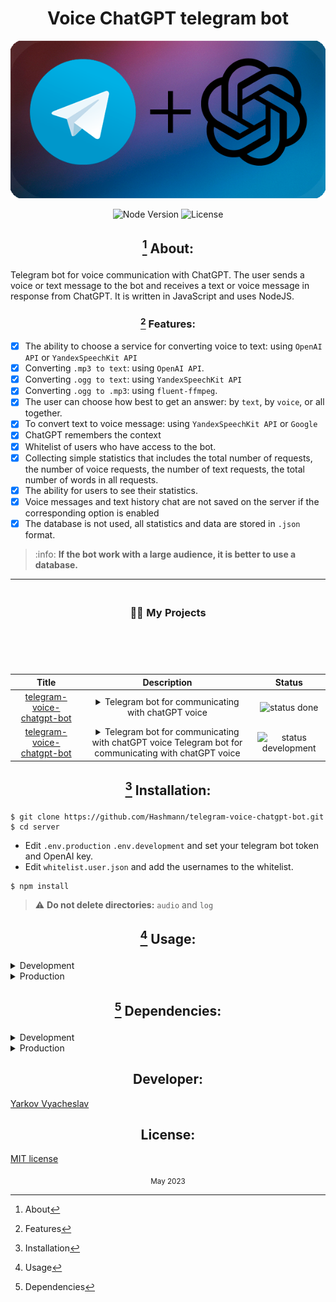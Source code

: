 <h1 align="center">Voice ChatGPT telegram bot</h1>

<p align="center">
  <img src="logo.png"  alt="Express">
</p>

<p align="center">
   <img src="https://img.shields.io/badge/NodeJS-18.13-green" alt="Node Version">
   <img src="https://img.shields.io/badge/license-MIT-green" alt="License">
</p>

<div align="center"><h2>

[^1] About:
</h2></div>

Telegram bot for voice communication with ChatGPT. The user sends a voice or text message to the bot and receives a text or voice message in response from ChatGPT. It is written in JavaScript and uses NodeJS.

<div align="center"><h3>

[^2] Features: 
</h2></div>

- [x] The ability to choose a service for converting voice to text: using `OpenAI API` or `YandexSpeechKit API`
- [x] Converting `.mp3 to text`: using `OpenAI API`.
- [x] Converting `.ogg to text`: using `YandexSpeechKit API`
- [x] Converting `.ogg to .mp3`: using `fluent-ffmpeg`.
- [x] The user can choose how best to get an answer: by `text`, by `voice`, or all together.
- [x] To convert text to voice message: using `YandexSpeechKit API` or `Google`
- [x] ChatGPT remembers the context
- [x] Whitelist of users who have access to the bot.
- [x] Collecting simple statistics that includes the total number of requests, the number of voice requests, the number of text requests, the total number of words in all requests.
- [x] The ability for users to see their statistics.
- [x] Voice messages and text history chat are not saved on the server if the corresponding option is enabled
- [x] The database is not used, all statistics and data are stored in `.json` format.
> :info: **If the bot work with a large audience, it is better to use a database.**

<table align ="center">
    <thead>
        <tr> 
          <th colspan=3 align="center">
            <br> <h3>👨‍💻 My Projects</h3> <br>
            <span>&nbsp;&nbsp;&nbsp;&nbsp;&nbsp;&nbsp;&nbsp;&nbsp;&nbsp;&nbsp;&nbsp;&nbsp;&nbsp;&nbsp;&nbsp;</span>
            <span>&nbsp;&nbsp;&nbsp;&nbsp;&nbsp;&nbsp;&nbsp;&nbsp;&nbsp;&nbsp;&nbsp;&nbsp;&nbsp;&nbsp;&nbsp;</span>
            <span>&nbsp;&nbsp;&nbsp;&nbsp;&nbsp;&nbsp;&nbsp;&nbsp;&nbsp;&nbsp;&nbsp;&nbsp;&nbsp;&nbsp;&nbsp;</span>
            <span>&nbsp;&nbsp;&nbsp;&nbsp;&nbsp;&nbsp;&nbsp;&nbsp;&nbsp;&nbsp;&nbsp;&nbsp;&nbsp;&nbsp;&nbsp;</span>
            <span>&nbsp;&nbsp;&nbsp;&nbsp;&nbsp;&nbsp;&nbsp;&nbsp;&nbsp;&nbsp;&nbsp;&nbsp;&nbsp;&nbsp;&nbsp;</span>
            <span>&nbsp;&nbsp;&nbsp;&nbsp;&nbsp;&nbsp;&nbsp;&nbsp;&nbsp;&nbsp;&nbsp;&nbsp;&nbsp;&nbsp;&nbsp;</span>
            <span>&nbsp;&nbsp;&nbsp;&nbsp;&nbsp;&nbsp;&nbsp;&nbsp;&nbsp;&nbsp;&nbsp;&nbsp;&nbsp;&nbsp;&nbsp;</span>
            <span>&nbsp;&nbsp;&nbsp;&nbsp;&nbsp;&nbsp;&nbsp;&nbsp;&nbsp;&nbsp;&nbsp;&nbsp;&nbsp;&nbsp;&nbsp;</span>
            <span>&nbsp;&nbsp;&nbsp;&nbsp;&nbsp;&nbsp;&nbsp;&nbsp;&nbsp;&nbsp;&nbsp;&nbsp;&nbsp;&nbsp;&nbsp;</span>
            <span>&nbsp;&nbsp;&nbsp;&nbsp;&nbsp;&nbsp;&nbsp;&nbsp;&nbsp;&nbsp;&nbsp;&nbsp;&nbsp;&nbsp;&nbsp;</span>
            <span>&nbsp;&nbsp;&nbsp;&nbsp;&nbsp;&nbsp;&nbsp;&nbsp;&nbsp;&nbsp;&nbsp;&nbsp;&nbsp;&nbsp;&nbsp;</span>
            <span>&nbsp;&nbsp;&nbsp;&nbsp;&nbsp;&nbsp;&nbsp;&nbsp;&nbsp;&nbsp;&nbsp;&nbsp;&nbsp;&nbsp;&nbsp;</span>
            <span>&nbsp;&nbsp;&nbsp;&nbsp;&nbsp;&nbsp;&nbsp;&nbsp;&nbsp;&nbsp;&nbsp;&nbsp;&nbsp;&nbsp;&nbsp;</span>
            <span>&nbsp;&nbsp;&nbsp;&nbsp;&nbsp;&nbsp;&nbsp;&nbsp;&nbsp;&nbsp;&nbsp;&nbsp;&nbsp;&nbsp;&nbsp;</span>
            <span>&nbsp;&nbsp;&nbsp;&nbsp;&nbsp;&nbsp;&nbsp;&nbsp;&nbsp;&nbsp;&nbsp;&nbsp;&nbsp;&nbsp;&nbsp;</span>
            <span>&nbsp;&nbsp;&nbsp;&nbsp;&nbsp;&nbsp;&nbsp;&nbsp;&nbsp;&nbsp;&nbsp;&nbsp;&nbsp;&nbsp;&nbsp;</span>
            <span>&nbsp;&nbsp;&nbsp;&nbsp;&nbsp;&nbsp;&nbsp;&nbsp;&nbsp;&nbsp;&nbsp;&nbsp;&nbsp;&nbsp;&nbsp;</span>
            <span>&nbsp;&nbsp;&nbsp;&nbsp;&nbsp;&nbsp;&nbsp;&nbsp;&nbsp;&nbsp;&nbsp;&nbsp;&nbsp;&nbsp;&nbsp;</span>
            <span>&nbsp;&nbsp;&nbsp;&nbsp;&nbsp;&nbsp;&nbsp;&nbsp;&nbsp;&nbsp;&nbsp;&nbsp;&nbsp;&nbsp;</span>
          </th> 
        </tr>
        <tr>
            <th>Title</th>
            <th>Description</th>
            <th>Status</th>
        </tr>
    </thead>
    <tbody>
        <tr>
            <td rowspan=1 align="center">
              <a href="https://github.com/Hashmann/telegram-voice-chatgpt-bot.git">
                telegram-voice-chatgpt-bot
              </a>
            </td>
            <td rowspan=1 align="center">
              <details>
                <summary>Telegram bot for communicating with chatGPT voice</summary>
                  <code>
                    $ npm run start:dev
                  </code>
              </details>
            </td>
            <td rowspan=1 align="center">
              <img src="https://img.shields.io/badge/done-green" alt="status done">
            </td>
        </tr>
        <tr>
            <td rowspan=1 align="center">
              <a href="https://github.com/Hashmann/telegram-voice-chatgpt-bot.git">
                telegram-voice-chatgpt-bot
              </a>
            </td>
            <td rowspan=1 align="center">
              <details>
                <summary>Telegram bot for communicating with chatGPT voice Telegram bot for communicating with chatGPT voice</summary>
                  <code>
                    $ npm run start:dev
                  </code>
              </details>
            </td>
            <td rowspan=1 align="center">
              <img src="https://img.shields.io/badge/development-red" alt="status development">
            </td>
        </tr>
    </tbody>
</table>



<div align="center"><h2>

[^3] Installation:
</h2></div>

```
$ git clone https://github.com/Hashmann/telegram-voice-chatgpt-bot.git
$ cd server
```
- Edit `.env.production` `.env.development` and set your telegram bot token and OpenAI key.
- Edit `whitelist.user.json` and add the usernames to the whitelist.
```
$ npm install
```

<!-- <ul>
<li><code>test</code></li>
</ul> -->

> :warning: **Do not delete directories:** `audio` and `log`

<div align="center"><h2>

[^4] Usage:
</h2></div>


<details>
  <summary>Development</summary>

```
$ npm run start:dev
```
</details>

<details>
  <summary>Production</summary>

```
$ npm run start
```
</details>

<div align="center"><h2>

[^5] Dependencies:
</h2></div>

<details>
  <summary>Development</summary>

- [Nodemon](https://www.npmjs.com/package/nodemon) ^2.0.20
</details>

<details>
  <summary>Production</summary>

- [Dotenv (npm)](https://www.npmjs.com/package/dotenv) ^16.0.3
</details>

<!--
<div align="center"><h2>

[^6] TODO:
</h2></div>

<details>
  <summary>List one</summary>

- [ ] Todo1
- [ ] Todo2
- [ ] Todo3
</details>

<details>
  <summary>List two</summary>

- [ ] Todo4
- [ ] Todo5
- [ ] Todo6
</details>
-->

<div align="center"><h2>Developer:</h2></div>

[Yarkov Vyacheslav](https://github.com/Hashmann)

<div align="center"><h2>License:</h2></div>

[MIT license](https://opensource.org/licenses/MIT)

<div align="center"><sub align="center">May 2023</sub></div>

[^1]: About
[^2]: Features
[^3]: Installation
[^4]: Usage
[^5]: Dependencies
[^6]: TODO

